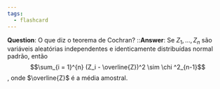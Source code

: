 ```yaml
---
tags:
  - flashcard
---
```

**Question**: O que diz o teorema de Cochran?  ::**Answer**: Se $Z_1, \dots , Z_n$ são variáveis aleatórias independentes e identicamente distribuídas normal padrão, então $$\sum_{i = 1}^{n} (Z_i - \overline{Z})^2 \sim \chi ^2_{n-1}$$, onde $\overline{Z}$ é a média amostral.
